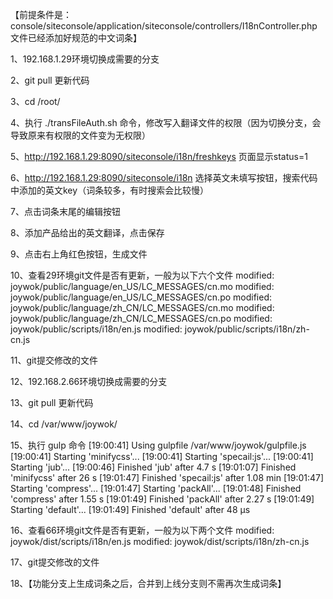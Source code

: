 【前提条件是：console/siteconsole/application/siteconsole/controllers/I18nController.php文件已经添加好规范的中文词条】

1、192.168.1.29环境切换成需要的分支

2、git pull 更新代码

3、cd /root/

4、执行 ./transFileAuth.sh 命令，修改写入翻译文件的权限（因为切换分支，会导致原来有权限的文件变为无权限）

5、http://192.168.1.29:8090/siteconsole/i18n/freshkeys 页面显示status=1

6、http://192.168.1.29:8090/siteconsole/i18n 选择英文未填写按钮，搜索代码中添加的英文key（词条较多，有时搜索会比较慢）

7、点击词条末尾的编辑按钮

8、添加产品给出的英文翻译，点击保存

9、点击右上角红色按钮，生成文件

10、查看29环境git文件是否有更新，一般为以下六个文件
modified:   joywok/public/language/en_US/LC_MESSAGES/cn.mo
modified:   joywok/public/language/en_US/LC_MESSAGES/cn.po
modified:   joywok/public/language/zh_CN/LC_MESSAGES/cn.mo
modified:   joywok/public/language/zh_CN/LC_MESSAGES/cn.po
modified:   joywok/public/scripts/i18n/en.js
modified:   joywok/public/scripts/i18n/zh-cn.js

11、git提交修改的文件

12、192.168.2.66环境切换成需要的分支

13、git pull 更新代码

14、cd /var/www/joywok/

15、执行 gulp 命令
[19:00:41] Using gulpfile /var/www/joywok/gulpfile.js
[19:00:41] Starting 'minifycss'...
[19:00:41] Starting 'specail:js'...
[19:00:41] Starting 'jub'...
[19:00:46] Finished 'jub' after 4.7 s
[19:01:07] Finished 'minifycss' after 26 s
[19:01:47] Finished 'specail:js' after 1.08 min
[19:01:47] Starting 'compress'...
[19:01:47] Starting 'packAll'...
[19:01:48] Finished 'compress' after 1.55 s
[19:01:49] Finished 'packAll' after 2.27 s
[19:01:49] Starting 'default'...
[19:01:49] Finished 'default' after 48 μs

16、查看66环境git文件是否有更新，一般为以下两个文件
modified:   joywok/dist/scripts/i18n/en.js
modified:   joywok/dist/scripts/i18n/zh-cn.js

17、git提交修改的文件

18、【功能分支上生成词条之后，合并到上线分支则不需再次生成词条】






